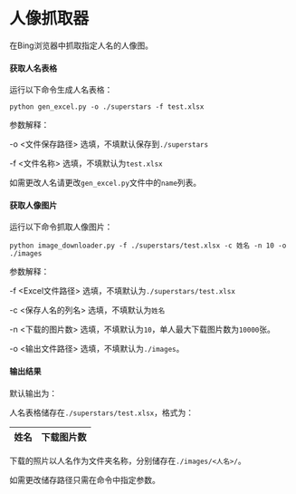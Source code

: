 # 人像抓取器

在Bing浏览器中抓取指定人名的人像图。

#### 获取人名表格

运行以下命令生成人名表格：

```
python gen_excel.py -o ./superstars -f test.xlsx
```

参数解释：

-o <文件保存路径> 选填，不填默认保存到`./superstars`

-f <文件名称> 选填，不填默认为`test.xlsx`

如需更改人名请更改`gen_excel.py`文件中的`name`列表。

#### 获取人像图片

运行以下命令抓取人像图片：

```
python image_downloader.py -f ./superstars/test.xlsx -c 姓名 -n 10 -o ./images
```

参数解释：

-f <Excel文件路径> 选填，不填默认为`./superstars/test.xlsx`

-c <保存人名的列名> 选填，不填默认为`姓名`

-n <下载的图片数> 选填，不填默认为`10`，单人最大下载图片数为`10000`张。

-o <输出文件路径> 选填，不填默认为`./images`。

#### 输出结果

默认输出为：

人名表格储存在`./superstars/test.xlsx`，格式为：

| 姓名 | 下载图片数 |
| ---- | ---------- |

下载的照片以人名作为文件夹名称，分别储存在`./images/<人名>/`。

如需更改储存路径只需在命令中指定参数。


